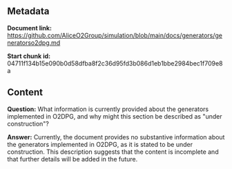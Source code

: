 ## Metadata

**Document link:** https://github.com/AliceO2Group/simulation/blob/main/docs/generators/generatorso2dpg.md

**Start chunk id:** 04711f134b15e090b0d58dfba8f2c36d95fd3b086d1eb1bbe2984bec1f709e8a

## Content

**Question:** What information is currently provided about the generators implemented in O2DPG, and why might this section be described as "under construction"?

**Answer:** Currently, the document provides no substantive information about the generators implemented in O2DPG, as it is stated to be under construction. This description suggests that the content is incomplete and that further details will be added in the future.